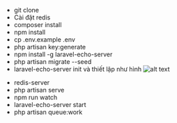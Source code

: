 - git clone 
- Cài đặt redis
- composer install
- npm install
- cp .env.example .env
- php artisan key:generate
- npm install -g laravel-echo-server
- php artisan migrate --seed
- laravel-echo-server init và thiết lập như hình
![alt text](https://images.viblo.asia/d5e28b10-7d75-454b-ade0-d91dfe406246.png)

<!-- Chạy ứng dụng, mỗi lệnh 1 terminal -->
- redis-server
- php artisan serve
- npm run watch
- laravel-echo-server start
- php artisan queue:work
